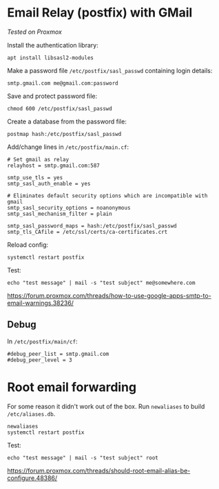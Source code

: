 
# Email Relay (postfix) with GMail
_Tested on Proxmox_

Install the authentication library:

    apt install libsasl2-modules

Make a password file `/etc/postfix/sasl_passwd` containing login details:

    smtp.gmail.com me@gmail.com:password

Save and protect password file:

    chmod 600 /etc/postfix/sasl_passwd

Create a database from the password file:

    postmap hash:/etc/postfix/sasl_passwd

Add/change lines in `/etc/postfix/main.cf`:

    # Set gmail as relay
    relayhost = smtp.gmail.com:587

    smtp_use_tls = yes
    smtp_sasl_auth_enable = yes
   
    # Eliminates default security options which are incompatible with gmail
    smtp_sasl_security_options = noanonymous
    smtp_sasl_mechanism_filter = plain
    
    smtp_sasl_password_maps = hash:/etc/postfix/sasl_passwd
    smtp_tls_CAfile = /etc/ssl/certs/ca-certificates.crt

Reload config:

    systemctl restart postfix

Test:

    echo "test message" | mail -s "test subject" me@somewhere.com

https://forum.proxmox.com/threads/how-to-use-google-apps-smtp-to-email-warnings.38236/

## Debug
In `/etc/postfix/main/cf`:

    #debug_peer_list = smtp.gmail.com
    #debug_peer_level = 3

# Root email forwarding

For some reason it didn't work out of the box.  Run `newaliases` to build `/etc/aliases.db`.

    newaliases
    systemctl restart postfix

Test:

    echo "test message" | mail -s "test subject" root

https://forum.proxmox.com/threads/should-root-email-alias-be-configure.48386/

